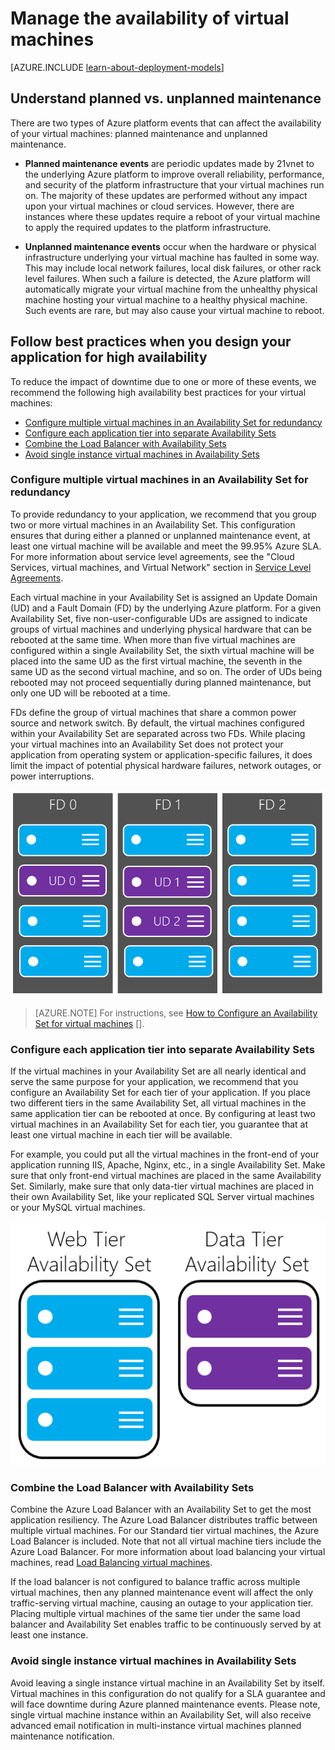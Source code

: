 <!-- rename to virtual-machines-windows-manage-availability -->

<properties
	pageTitle="Manage the availability of VMs | Azure"
	description="Learn how to use multiple virtual machines to ensure high availability for your Azure application."
	services="virtual-machines"
	documentationCenter=""
	authors="kenazk"
	manager="timlt"
	editor="tysonn"
	tags="azure-resource-manager,azure-service-management"/>

<tags
	ms.service="virtual-machines"
	ms.date="07/23/2015"
	wacn.date=""/>

# Manage the availability of virtual machines

[AZURE.INCLUDE [learn-about-deployment-models](../../includes/learn-about-deployment-models-both-include.md)]

## Understand planned vs. unplanned maintenance
There are two types of Azure platform events that can affect the availability of your virtual machines: planned maintenance and unplanned maintenance.

- **Planned maintenance events** are periodic updates made by 21vnet to the underlying Azure platform to improve overall reliability, performance, and security of the platform infrastructure that your virtual machines run on. The majority of these updates are performed without any impact upon your virtual machines or cloud services. However, there are instances where these updates require a reboot of your virtual machine to apply the required updates to the platform infrastructure.

- **Unplanned maintenance events** occur when the hardware or physical infrastructure underlying your virtual machine has faulted in some way. This may include local network failures, local disk failures, or other rack level failures. When such a failure is detected, the Azure platform will automatically migrate your virtual machine from the unhealthy physical machine hosting your virtual machine to a healthy physical machine. Such events are rare, but may also cause your virtual machine to reboot.

## Follow best practices when you design your application for high availability
To reduce the impact of downtime due to one or more of these events, we recommend the following high availability best practices for your virtual machines:

* [Configure multiple virtual machines in an Availability Set for redundancy]
* [Configure each application tier into separate Availability Sets]
* [Combine the Load Balancer with Availability Sets]
* [Avoid single instance virtual machines in Availability Sets]

### Configure multiple virtual machines in an Availability Set for redundancy
To provide redundancy to your application, we recommend that you group two or more virtual machines in an Availability Set. This configuration ensures that during either a planned or unplanned maintenance event, at least one virtual machine will be available and meet the 99.95% Azure SLA. For more information about service level agreements, see the "Cloud Services, virtual machines, and Virtual Network" section in [Service Level Agreements](/support/legal/sla/).

Each virtual machine in your Availability Set is assigned an Update Domain (UD) and a Fault Domain (FD) by the underlying Azure platform. For a given Availability Set, five non-user-configurable UDs are assigned to indicate groups of virtual machines and underlying physical hardware that can be rebooted at the same time. When more than five virtual machines are configured within a single Availability Set, the sixth virtual machine will be placed into the same UD as the first virtual machine, the seventh in the same UD as the second virtual machine, and so on. The order of UDs being rebooted may not proceed sequentially during planned maintenance, but only one UD will be rebooted at a time.

FDs define the group of virtual machines that share a common power source and network switch. By default, the virtual machines configured within your Availability Set are separated across two FDs. While placing your virtual machines into an Availability Set does not protect your application from operating system or application-specific failures, it does limit the impact of potential physical hardware failures, network outages, or power interruptions.

<!--Image reference-->
   ![UD FD configuration](./media/virtual-machines-manage-availability/ud-fd-configuration.png)

>[AZURE.NOTE] For instructions, see [How to Configure an Availability Set for virtual machines] [].

### Configure each application tier into separate Availability Sets
If the virtual machines in your Availability Set are all nearly identical and serve the same purpose for your application, we recommend that you configure an Availability Set for each tier of your application.  If you place two different tiers in the same Availability Set, all virtual machines in the same application tier can be rebooted at once. By configuring at least two virtual machines in an Availability Set for each tier, you guarantee that at least one virtual machine in each tier will be available.

For example, you could put all the virtual machines in the front-end of your application running IIS, Apache, Nginx, etc., in a single Availability Set. Make sure that only front-end virtual machines are placed in the same Availability Set. Similarly, make sure that only data-tier virtual machines are placed in their own Availability Set, like your replicated SQL Server virtual machines or your MySQL virtual machines.

<!--Image reference-->
   ![Application tiers](./media/virtual-machines-manage-availability/application-tiers.png)


### Combine the Load Balancer with Availability Sets
Combine the Azure Load Balancer with an Availability Set to get the most application resiliency. The Azure Load Balancer distributes traffic between multiple virtual machines. For our Standard tier virtual machines, the Azure Load Balancer is included. Note that not all virtual machine tiers include the Azure Load Balancer. For more information about load balancing your virtual machines, read [Load Balancing virtual machines](/documentation/articles/load-balance-virtual-machines/).

If the load balancer is not configured to balance traffic across multiple virtual machines, then any planned maintenance event will affect the only traffic-serving virtual machine, causing an outage to your application tier. Placing multiple virtual machines of the same tier under the same load balancer and Availability Set enables traffic to be continuously served by at least one instance.

### Avoid single instance virtual machines in Availability Sets
Avoid leaving a single instance virtual machine in an Availability Set by itself. Virtual machines in this configuration do not qualify for a SLA guarantee and will face downtime during Azure planned maintenance events. Please note, single virtual machine instance within an Availability Set, will also receive advanced email notification in multi-instance virtual machines planned maintenance notification. 

<!-- Link references -->
[Configure multiple virtual machines in an Availability Set for redundancy]: #configure-multiple-virtual-machines-in-an-availability-set-for-redundancy
[Configure each application tier into separate Availability Sets]: #configure-each-application-tier-into-separate-availability-sets
[Combine the Load Balancer with Availability Sets]: #combine-the-load-balancer-with-availability-sets
[Avoid single instance virtual machines in Availability Sets]: #avoid-single-instance-virtual-machines-in-availability-sets
[How to Configure An Availability Set for virtual machines]: /documentation/articles/virtual-machines-linux-classic-configure-availability/
